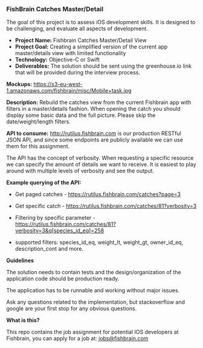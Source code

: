 ### FishBrain Catches Master/Detail

The goal of this project is to assess iOS development skills. It is designed to be challenging, and evaluate all aspects of development.

- **Project Name:** Fishbrain Catches Master/Detail View
- **Project Goal:** Creating a simplified version of the current app master/details view with limited functionality
- **Technology:** Objective-C or Swift 
- **Deliverables:** The solution should be sent using the greenhouse.io link that will be provided during the interview process.

**Mockups:** https://s3-eu-west-1.amazonaws.com/fishbrain/misc/Mobile+task.jpg

**Description:** Rebuild the catches view from the current Fishbrain app with filters in a master/details fashion. When opening the catch you should display some basic data and the full picture. Please skip the date/weight/length filters.

**API to consume:** http://rutilus.fishbrain.com is our production RESTful JSON API, and since some endpoints are publicly available we can use them for this assignment.

The API has the concept of verbosity. When requesting a specific resource we can specify the amount of details we want to receive. It is easiest to play around with multiple levels of verbosity and see the output.

**Example querying of the API:**

- Get paged catches - https://rutilus.fishbrain.com/catches?page=3
- Get specific catch - https://rutilus.fishbrain.com/catches/81?verbosity=3

- Filtering by specific parameter - https://rutilus.fishbrain.com/catches/81?verbosity=3&q[species_id_eq]=258

- supported filters: species_id_eq, weight_lt, weight_gt, owner_id_eq, description_cont and more. 

**Guidelines**

The solution needs to contain tests and the design/organization of the application code should be production ready. 

The application has to be runnable and working without major issues.

Ask any questions related to the implementation, but stackoverflow and google are your first stop for any obvious questions.

**What is this?**

This repo contains the job assignment for potential IOS developers at Fishbrain, you can apply for a job at: jobs@fishbrain.com

